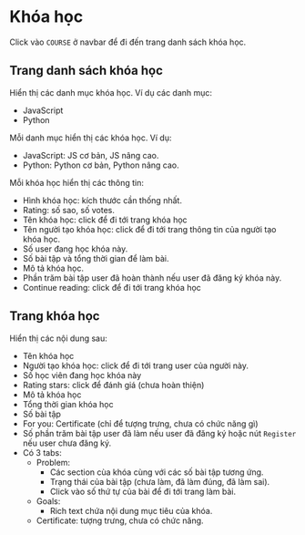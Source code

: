 # Khóa học

Click vào `COURSE` ở navbar để đi đến trang danh sách khóa học.

## Trang danh sách khóa học

Hiển thị các danh mục khóa học. Ví dụ các danh mục:

- JavaScript
- Python

Mỗi danh mục hiển thị các khóa học. Ví dụ:

- JavaScript: JS cơ bản, JS nâng cao.
- Python: Python cơ bản, Python nâng cao.

Mỗi khóa học hiển thị các thông tin:

- Hình khóa học: kích thước cần thống nhất.
- Rating: số sao, số votes.
- Tên khóa học: click để đi tới trang khóa học
- Tên người tạo khóa học: click để đi tới trang thông tin của người tạo khóa học.
- Số user đang học khóa này.
- Số bài tập và tổng thời gian để làm bài.
- Mô tả khóa học.
- Phần trăm bài tập user đã hoàn thành nếu user đã đăng ký khóa này.
- Continue reading: click để đi tới trang khóa học

## Trang khóa học

Hiển thị các nội dung sau:

- Tên khóa học
- Người tạo khóa học: click để đi tới trang user của người này.
- Số học viên đang học khóa này
- Rating stars: click để đánh giá (chưa hoàn thiện)
- Mô tả khóa học
- Tổng thời gian khóa học
- Số bài tập
- For you: Certificate (chỉ để tượng trưng, chưa có chức năng gì)
- Số phần trăm bài tập user đã làm nếu user đã đăng ký hoặc nút `Register` nếu user chưa đăng ký.
- Có 3 tabs:
  - Problem:
    - Các section cùa khóa cùng với các số bài tập tương ứng.
    - Trạng thái của bài tập (chưa làm, đã làm đúng, đã làm sai).
    - Click vào số thứ tự của bài để đi tới trang làm bài.
  - Goals:
    - Rich text chứa nội dung mục tiêu của khóa.
  - Certificate: tượng trưng, chưa có chức năng.
